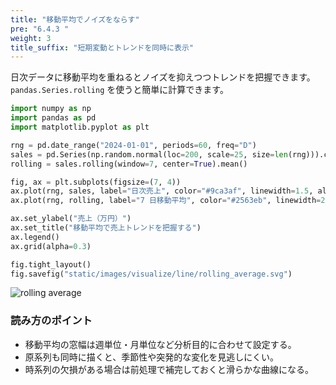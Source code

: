 ```yaml
---
title: "移動平均でノイズをならす"
pre: "6.4.3 "
weight: 3
title_suffix: "短期変動とトレンドを同時に表示"
---
```


日次データに移動平均を重ねるとノイズを抑えつつトレンドを把握できます。`pandas.Series.rolling` を使うと簡単に計算できます。

```python
import numpy as np
import pandas as pd
import matplotlib.pyplot as plt

rng = pd.date_range("2024-01-01", periods=60, freq="D")
sales = pd.Series(np.random.normal(loc=200, scale=25, size=len(rng))).cumsum() + 500
rolling = sales.rolling(window=7, center=True).mean()

fig, ax = plt.subplots(figsize=(7, 4))
ax.plot(rng, sales, label="日次売上", color="#9ca3af", linewidth=1.5, alpha=0.7)
ax.plot(rng, rolling, label="7 日移動平均", color="#2563eb", linewidth=2.5)

ax.set_ylabel("売上（万円）")
ax.set_title("移動平均で売上トレンドを把握する")
ax.legend()
ax.grid(alpha=0.3)

fig.tight_layout()
fig.savefig("static/images/visualize/line/rolling_average.svg")
```

![rolling average](/images/visualize/line/rolling_average.svg)

### 読み方のポイント

- 移動平均の窓幅は週単位・月単位など分析目的に合わせて設定する。
- 原系列も同時に描くと、季節性や突発的な変化を見逃しにくい。
- 時系列の欠損がある場合は前処理で補完しておくと滑らかな曲線になる。
